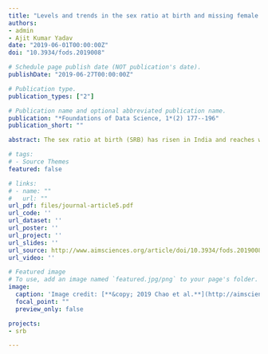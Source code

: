```yaml
---
title: "Levels and trends in the sex ratio at birth and missing female births for 29 states and union territories in India 1990–2016: A Bayesian modeling study"
authors:
- admin
- Ajit Kumar Yadav
date: "2019-06-01T00:00:00Z"
doi: "10.3934/fods.2019008"

# Schedule page publish date (NOT publication's date).
publishDate: "2019-06-27T00:00:00Z"

# Publication type.
publication_types: ["2"]

# Publication name and optional abbreviated publication name.
publication: "*Foundations of Data Science, 1*(2) 177--196"
publication_short: ""

abstract: The sex ratio at birth (SRB) has risen in India and reaches well beyond the levels under normal circumstances since the 1970s. The lasting imbalanced SRB has resulted in much more males than females in India. A population with severely distorted sex ratio is more likely to have prolonged struggle for stability and sustainability. It is crucial to estimate SRB and its imbalance for India on state level and assess the uncertainty around estimates. We develop a Bayesian model to estimate SRB in India from 1990 to 2016 for 29 states and union territories. Our analyses are based on a comprehensive database on state-level SRB with data from the sample registration system, census and Demographic and Health Surveys. The SRB varies greatly across Indian states and union territories in 2016: ranging from 1.026 (95% uncertainty interval [0.971; 1.087]) in Mizoram to 1.181 [1.143; 1.128] in Haryana. 

# tags:
# - Source Themes
featured: false

# links:
# - name: ""
#   url: ""
url_pdf: files/journal-article5.pdf
url_code: ''
url_dataset: ''
url_poster: ''
url_project: ''
url_slides: ''
url_source: http://www.aimsciences.org/article/doi/10.3934/fods.2019008
url_video: ''

# Featured image
# To use, add an image named `featured.jpg/png` to your page's folder. 
image:
  caption: 'Image credit: [**&copy; 2019 Chao et al.**](http://aimsciences.org//article/doi/10.3934/fods.2019008)'
  focal_point: ""
  preview_only: false

projects:
- srb

---
```

